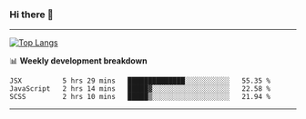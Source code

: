 ### Hi there 👋

-------
[![Top Langs](https://github-readme-stats.vercel.app/api/top-langs/?username=ashish-r)](https://github.com/anuraghazra/github-readme-stats)

📊 **Weekly development breakdown**
<!--START_SECTION:waka-->
```text
JSX          5 hrs 29 mins   ██████████████░░░░░░░░░░░   55.35 % 
JavaScript   2 hrs 14 mins   █████▓░░░░░░░░░░░░░░░░░░░   22.58 % 
SCSS         2 hrs 10 mins   █████▒░░░░░░░░░░░░░░░░░░░   21.94 % 
```
<!--END_SECTION:waka-->
-------

<!--
**ashish-r/ashish-r** is a ✨ _special_ ✨ repository because its `README.md` (this file) appears on your GitHub profile.

Here are some ideas to get you started:

- 🔭 I’m currently working on ...
- 🌱 I’m currently learning ...
- 👯 I’m looking to collaborate on ...
- 🤔 I’m looking for help with ...
- 💬 Ask me about ...
- 📫 How to reach me: ...
- 😄 Pronouns: ...
- ⚡ Fun fact: ...
-->
